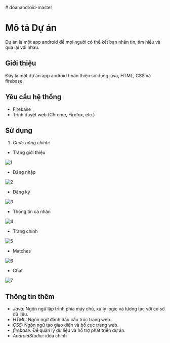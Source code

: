 
﻿# doanandroid-master
# Mô tả Dự án
Dự án là một app android để mọi người có thể kết bạn nhắn tin, tim hiểu và qua lại với nhau.
## Giới thiệu
Đây là một dự án app android hoàn thiện sử dụng java, HTML, CSS và firebase.

## Yêu cầu hệ thống
- Firebase
- Trình duyệt web (Chrome, Firefox, etc.)

## Sử dụng
1. *Chức năng chính:*

  - Trang giới thiệu

![1](https://github.com/baohieu913/doanandroid-master/assets/132684764/111fd80c-c2bf-47d3-a652-85811fcf55f6)

  - Đăng nhập

![2](https://github.com/baohieu913/doanandroid-master/assets/132684764/e3ffd907-0348-470d-8765-2ff49c02144a)

  - Đăng ký

![3](https://github.com/baohieu913/doanandroid-master/assets/132684764/a3cb5a2f-51de-4ae8-baaf-4208498f813d)

  - Thông tin cá nhân

![4](https://github.com/baohieu913/doanandroid-master/assets/132684764/74ca3a9b-e3cf-4bec-9749-7a95ec3143a7)

  - Trang chính

![5](https://github.com/baohieu913/doanandroid-master/assets/132684764/de439041-0b3e-4f76-8e16-76ba95509d72)

  - Matches

![6](https://github.com/baohieu913/doanandroid-master/assets/132684764/169e6e5a-932f-47ca-90d6-4e5732e235b8)

  - Chat

![7](https://github.com/baohieu913/doanandroid-master/assets/132684764/8062d401-88da-483c-b40f-57776ac386c7)

## Thông tin thêm
- *Java:* Ngôn ngữ lập trình phía máy chủ, xử lý logic và tương tác với cơ sở dữ liệu.
- *HTML:* Ngôn ngữ đánh dấu cấu trúc trang web.
- *CSS:* Ngôn ngữ tạo giao diện và bố cục trang web.
- *firebase:* Để quản lý dữ liệu và hỗ trợ phát triển dự án.
- *AndroidStudio:* idea chính 
